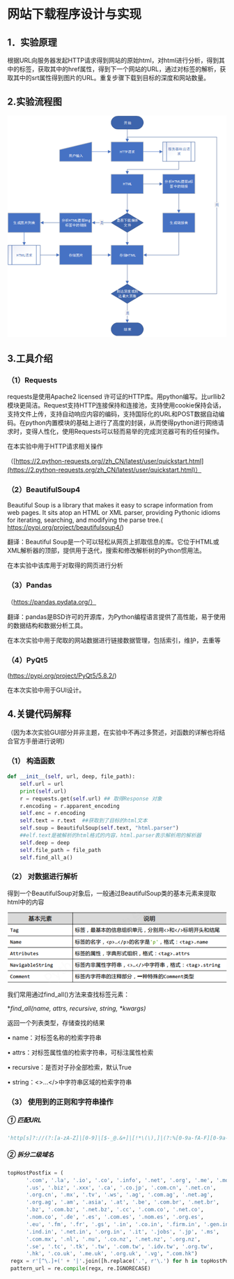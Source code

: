 # 网站下载程序设计与实现

## 1．实验原理

  根据URL向服务器发起HTTP请求得到网站的原始html，对html进行分析，得到其中的<a>标签，获取其中的href属性，得到下一个网站的URL，通过对<img>标签的解析，获取其中的srt属性得到图片的URL。重复步骤下载到目标的深度和网站数量。

## 2.实验流程图

![网络采样流程图](https://github.com/haotopia/WebDownloader/blob/master/img/%E7%BD%91%E7%BB%9C%E9%87%87%E6%A0%B7%E6%B5%81%E7%A8%8B%E5%9B%BE.png)

## 3.工具介绍

### （1）Requests

requests是使用Apache2 licensed 许可证的HTTP库。用python编写。比urllib2模块更简洁。Request支持HTTP连接保持和连接池，支持使用cookie保持会话，支持文件上传，支持自动响应内容的编码，支持国际化的URL和POST数据自动编码。在python内置模块的基础上进行了高度的封装，从而使得python进行网络请求时，变得人性化，使用Requests可以轻而易举的完成浏览器可有的任何操作。

在本实验中用于HTTP请求相关操作

  （[https://2.python-requests.org//zh_CN/latest/user/quickstart.html](https://2.python-requests.org/zh_CN/latest/user/quickstart.html)）

### （2）BeautifulSoup4

  Beautiful Soup is a library that makes it easy to scrape information from web pages. It sits atop an HTML or XML parser, providing Pythonic idioms for iterating, searching, and modifying the parse tree.( https://pypi.org/project/beautifulsoup4/)

翻译：Beautiful Soup是一个可以轻松从网页上抓取信息的库。它位于HTML或XML解析器的顶部，提供用于迭代，搜索和修改解析树的Python惯用法。

在本实验中该库用于对取得的网页进行分析

### （3）Pandas

（https://pandas.pydata.org/）

翻译：pandas是BSD许可的开源库，为Python编程语言提供了高性能，易于使用的数据结构和数据分析工具。

​    在本次实验中用于爬取的网站数据进行链接数据管理，包括索引，维护，去重等

### （4）PyQt5

(https://pypi.org/project/PyQt5/5.8.2/)

在本次实验中用于GUI设计。

## 4.关键代码解释

（因为本次实验GUI部分并非主题，在实验中不再过多赘述，对函数的详解也将结合官方手册进行说明）

### （1）    构造函数

```python
def __init__(self, url, deep, file_path):
    self.url = url
    print(self.url)
    r = requests.get(self.url) ## 取得Response 对象
    r.encoding = r.apparent_encoding
    self.enc = r.encoding
    self.text = r.text  ##获取到了目标的html文本
    self.soup = BeautifulSoup(self.text, "html.parser") 
    ##elf.text是被解析的html格式的内容，html.parser表示解析用的解析器
    self.deep = deep
    self.file_path = file_path
    self.find_all_a()
```

### （2）    对数据进行解析

得到一个BeautifulSoup对象后，一般通过BeautifulSoup类的基本元素来提取html中的内容

![bs](https://github.com/haotopia/WebDownloader/blob/master/img/bs.png)

我们常用通过find_all()方法来查找标签元素：

**find_all(name, attrs, recursive, string, \**kwargs)** 

返回一个列表类型，存储查找的结果 

• name：对标签名称的检索字符串

• attrs：对标签属性值的检索字符串，可标注属性检索

• recursive：是否对子孙全部检索，默认True

• string：<>…</>中字符串区域的检索字符串

### （3）    使用到的正则和字符串操作

##### ①   匹配URL

``` python
'http[s]?://(?:[a-zA-Z]|[0-9]|[$-_@.&+]|[!*\(\),]|(?:%[0-9a-fA-F][0-9a-fA-F]))+'
```

##### ②   拆分二级域名

```python
topHostPostfix = (
      '.com', '.la', '.io', '.co', '.info', '.net', '.org', '.me', '.mobi',
      '.us', '.biz', '.xxx', '.ca', '.co.jp', '.com.cn', '.net.cn',
      '.org.cn', '.mx', '.tv', '.ws', '.ag', '.com.ag', '.net.ag',
      '.org.ag', '.am', '.asia', '.at', '.be', '.com.br', '.net.br',
      '.bz', '.com.bz', '.net.bz', '.cc', '.com.co', '.net.co',
      '.nom.co', '.de', '.es', '.com.es', '.nom.es', '.org.es',
      '.eu', '.fm', '.fr', '.gs', '.in', '.co.in', '.firm.in', '.gen.in',
      '.ind.in', '.net.in', '.org.in', '.it', '.jobs', '.jp', '.ms',
      '.com.mx', '.nl', '.nu', '.co.nz', '.net.nz', '.org.nz',
      '.se', '.tc', '.tk', '.tw', '.com.tw', '.idv.tw', '.org.tw',
      '.hk', '.co.uk', '.me.uk', '.org.uk', '.vg', ".com.hk")
 regx = r'[^\.]+(' + '|'.join([h.replace('.', r'\.') for h in topHostPostfix]) + ')$'
 pattern_url = re.compile(regx, re.IGNORECASE)
```



